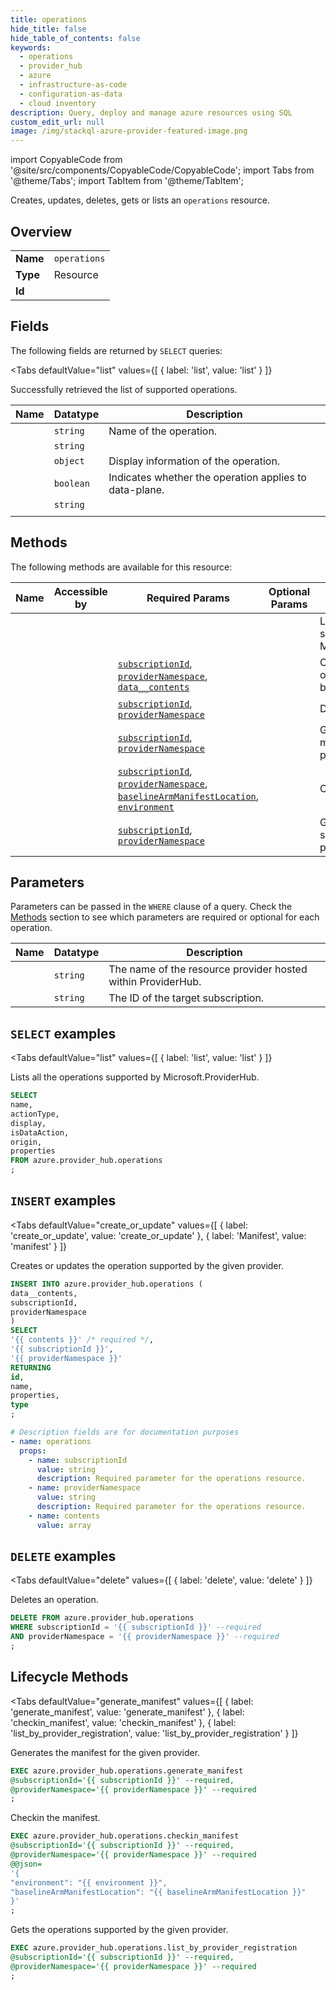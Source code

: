 ```yaml
--- 
title: operations
hide_title: false
hide_table_of_contents: false
keywords:
  - operations
  - provider_hub
  - azure
  - infrastructure-as-code
  - configuration-as-data
  - cloud inventory
description: Query, deploy and manage azure resources using SQL
custom_edit_url: null
image: /img/stackql-azure-provider-featured-image.png
---
```


import CopyableCode from '@site/src/components/CopyableCode/CopyableCode';
import Tabs from '@theme/Tabs';
import TabItem from '@theme/TabItem';

Creates, updates, deletes, gets or lists an <code>operations</code> resource.

## Overview
<table><tbody>
<tr><td><b>Name</b></td><td><code>operations</code></td></tr>
<tr><td><b>Type</b></td><td>Resource</td></tr>
<tr><td><b>Id</b></td><td><CopyableCode code="azure.provider_hub.operations" /></td></tr>
</tbody></table>

## Fields

The following fields are returned by `SELECT` queries:

<Tabs
    defaultValue="list"
    values={[
        { label: 'list', value: 'list' }
    ]}
>
<TabItem value="list">

Successfully retrieved the list of supported operations.

<table>
<thead>
    <tr>
    <th>Name</th>
    <th>Datatype</th>
    <th>Description</th>
    </tr>
</thead>
<tbody>
<tr>
    <td><CopyableCode code="name" /></td>
    <td><code>string</code></td>
    <td>Name of the operation.</td>
</tr>
<tr>
    <td><CopyableCode code="actionType" /></td>
    <td><code>string</code></td>
    <td></td>
</tr>
<tr>
    <td><CopyableCode code="display" /></td>
    <td><code>object</code></td>
    <td>Display information of the operation.</td>
</tr>
<tr>
    <td><CopyableCode code="isDataAction" /></td>
    <td><code>boolean</code></td>
    <td>Indicates whether the operation applies to data-plane.</td>
</tr>
<tr>
    <td><CopyableCode code="origin" /></td>
    <td><code>string</code></td>
    <td></td>
</tr>
<tr>
    <td><CopyableCode code="properties" /></td>
    <td><code></code></td>
    <td></td>
</tr>
</tbody>
</table>
</TabItem>
</Tabs>

## Methods

The following methods are available for this resource:

<table>
<thead>
    <tr>
    <th>Name</th>
    <th>Accessible by</th>
    <th>Required Params</th>
    <th>Optional Params</th>
    <th>Description</th>
    </tr>
</thead>
<tbody>
<tr>
    <td><a href="#list"><CopyableCode code="list" /></a></td>
    <td><CopyableCode code="select" /></td>
    <td></td>
    <td></td>
    <td>Lists all the operations supported by Microsoft.ProviderHub.</td>
</tr>
<tr>
    <td><a href="#create_or_update"><CopyableCode code="create_or_update" /></a></td>
    <td><CopyableCode code="insert" /></td>
    <td><a href="#parameter-subscriptionId"><code>subscriptionId</code></a>, <a href="#parameter-providerNamespace"><code>providerNamespace</code></a>, <a href="#parameter-data__contents"><code>data__contents</code></a></td>
    <td></td>
    <td>Creates or updates the operation supported by the given provider.</td>
</tr>
<tr>
    <td><a href="#delete"><CopyableCode code="delete" /></a></td>
    <td><CopyableCode code="delete" /></td>
    <td><a href="#parameter-subscriptionId"><code>subscriptionId</code></a>, <a href="#parameter-providerNamespace"><code>providerNamespace</code></a></td>
    <td></td>
    <td>Deletes an operation.</td>
</tr>
<tr>
    <td><a href="#generate_manifest"><CopyableCode code="generate_manifest" /></a></td>
    <td><CopyableCode code="exec" /></td>
    <td><a href="#parameter-subscriptionId"><code>subscriptionId</code></a>, <a href="#parameter-providerNamespace"><code>providerNamespace</code></a></td>
    <td></td>
    <td>Generates the manifest for the given provider.</td>
</tr>
<tr>
    <td><a href="#checkin_manifest"><CopyableCode code="checkin_manifest" /></a></td>
    <td><CopyableCode code="exec" /></td>
    <td><a href="#parameter-subscriptionId"><code>subscriptionId</code></a>, <a href="#parameter-providerNamespace"><code>providerNamespace</code></a>, <a href="#parameter-baselineArmManifestLocation"><code>baselineArmManifestLocation</code></a>, <a href="#parameter-environment"><code>environment</code></a></td>
    <td></td>
    <td>Checkin the manifest.</td>
</tr>
<tr>
    <td><a href="#list_by_provider_registration"><CopyableCode code="list_by_provider_registration" /></a></td>
    <td><CopyableCode code="exec" /></td>
    <td><a href="#parameter-subscriptionId"><code>subscriptionId</code></a>, <a href="#parameter-providerNamespace"><code>providerNamespace</code></a></td>
    <td></td>
    <td>Gets the operations supported by the given provider.</td>
</tr>
</tbody>
</table>

## Parameters

Parameters can be passed in the `WHERE` clause of a query. Check the [Methods](#methods) section to see which parameters are required or optional for each operation.

<table>
<thead>
    <tr>
    <th>Name</th>
    <th>Datatype</th>
    <th>Description</th>
    </tr>
</thead>
<tbody>
<tr id="parameter-providerNamespace">
    <td><CopyableCode code="providerNamespace" /></td>
    <td><code>string</code></td>
    <td>The name of the resource provider hosted within ProviderHub.</td>
</tr>
<tr id="parameter-subscriptionId">
    <td><CopyableCode code="subscriptionId" /></td>
    <td><code>string</code></td>
    <td>The ID of the target subscription.</td>
</tr>
</tbody>
</table>

## `SELECT` examples

<Tabs
    defaultValue="list"
    values={[
        { label: 'list', value: 'list' }
    ]}
>
<TabItem value="list">

Lists all the operations supported by Microsoft.ProviderHub.

```sql
SELECT
name,
actionType,
display,
isDataAction,
origin,
properties
FROM azure.provider_hub.operations
;
```
</TabItem>
</Tabs>


## `INSERT` examples

<Tabs
    defaultValue="create_or_update"
    values={[
        { label: 'create_or_update', value: 'create_or_update' },
        { label: 'Manifest', value: 'manifest' }
    ]}
>
<TabItem value="create_or_update">

Creates or updates the operation supported by the given provider.

```sql
INSERT INTO azure.provider_hub.operations (
data__contents,
subscriptionId,
providerNamespace
)
SELECT 
'{{ contents }}' /* required */,
'{{ subscriptionId }}',
'{{ providerNamespace }}'
RETURNING
id,
name,
properties,
type
;
```
</TabItem>
<TabItem value="manifest">

```yaml
# Description fields are for documentation purposes
- name: operations
  props:
    - name: subscriptionId
      value: string
      description: Required parameter for the operations resource.
    - name: providerNamespace
      value: string
      description: Required parameter for the operations resource.
    - name: contents
      value: array
```
</TabItem>
</Tabs>


## `DELETE` examples

<Tabs
    defaultValue="delete"
    values={[
        { label: 'delete', value: 'delete' }
    ]}
>
<TabItem value="delete">

Deletes an operation.

```sql
DELETE FROM azure.provider_hub.operations
WHERE subscriptionId = '{{ subscriptionId }}' --required
AND providerNamespace = '{{ providerNamespace }}' --required
;
```
</TabItem>
</Tabs>


## Lifecycle Methods

<Tabs
    defaultValue="generate_manifest"
    values={[
        { label: 'generate_manifest', value: 'generate_manifest' },
        { label: 'checkin_manifest', value: 'checkin_manifest' },
        { label: 'list_by_provider_registration', value: 'list_by_provider_registration' }
    ]}
>
<TabItem value="generate_manifest">

Generates the manifest for the given provider.

```sql
EXEC azure.provider_hub.operations.generate_manifest 
@subscriptionId='{{ subscriptionId }}' --required, 
@providerNamespace='{{ providerNamespace }}' --required
;
```
</TabItem>
<TabItem value="checkin_manifest">

Checkin the manifest.

```sql
EXEC azure.provider_hub.operations.checkin_manifest 
@subscriptionId='{{ subscriptionId }}' --required, 
@providerNamespace='{{ providerNamespace }}' --required 
@@json=
'{
"environment": "{{ environment }}", 
"baselineArmManifestLocation": "{{ baselineArmManifestLocation }}"
}'
;
```
</TabItem>
<TabItem value="list_by_provider_registration">

Gets the operations supported by the given provider.

```sql
EXEC azure.provider_hub.operations.list_by_provider_registration 
@subscriptionId='{{ subscriptionId }}' --required, 
@providerNamespace='{{ providerNamespace }}' --required
;
```
</TabItem>
</Tabs>
